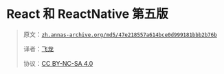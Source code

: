 # React 和 ReactNative 第五版

> 原文：[`zh.annas-archive.org/md5/47e218557a614bce0d999181bbb2b76b`](https://zh.annas-archive.org/md5/47e218557a614bce0d999181bbb2b76b)
> 
> 译者：[飞龙](https://github.com/wizardforcel)
> 
> 协议：[CC BY-NC-SA 4.0](http://creativecommons.org/licenses/by-nc-sa/4.0/)